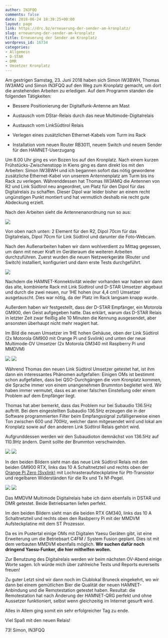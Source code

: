 ```yaml
---
author: IN3FQQ
comments: false
date: 2018-06-24 18:39:25+00:00
layout: page
link: https://drc.bz/erneuerung-der-sender-am-kronplatz/
slug: erneuerung-der-sender-am-kronplatz
title: Erneuerung der Sender am Kronplatz
wordpress_id: 16734
categories:
- Allgemein
- D-STAR
- DMR
- Umsetzer Kronplatz
---
```


Am gestrigen Samstag, 23. Juni 2018 haben sich Simon IW3BWH, Thomas IW3AMQ und Simon IN3FQQ auf den Weg zum Kronplatz gemacht, um dort die anstehenden Arbeiten zu erledigen. Auf dem Programm standen die folgenden Tätigkeiten:



 	
  * Bessere Positionierung der Digitalfunk-Antenne am Mast

 	
  * Austausch vom DStar-Relais durch das neue Multimode-Digitalrelais

 	
  * Austausch vom LinkSüdtirol Relais

 	
  * Verlegen eines zusätzlichen Ethernet-Kabels vom Turm ins Rack

 	
  * Installation vom neuen Router RB3011, neuem Switch und neuem Sender für den HAMNET-Userzugang


Um 8.00 Uhr ging es von Bozen los auf den Kronplatz. Nach einem kurzen Frühstücks-Zwischenstopp in Kiens ging es dann direkt los mit den Arbeiten: Simon IW3BWH und ich begannen sofort das nötig gewordene zusätzliche Ethernet-Kabel von unserem Antennenplatz am Turm bis ins Rack zu verlegen. Währenddessen hat Thomas IW3AMQ die Antennen von R2 und Link Südtirol neu angeordnet, um Platz für den Dipol für das Digitalrelais zu schaffen. Dieser Dipol war leider bisher an einem recht ungünstigen Punkt montiert und hat vermutlich deshalb nie recht gute Abdeckung erzielt.

Nach den Arbeiten sieht die Antennenanordnung nun so aus:

[![](https://drc.bz/wp-content/uploads/2018/06/IMG_20180623_170034_326-300x225.jpg)](https://drc.bz/wp-content/uploads/2018/06/IMG_20180623_170034_326.jpg)

Von oben nach unten: 2 Element für den R2, Dipol 70cm für das Digitalrelais, Dipol 70cm für Link Südtirol und darunter die Foto-Webcam.

Nach den Außenarbeiten haben wir dann wohlverdient zu Mittag gegessen, um dann mit neuer Kraft im Geräteraum die weiteren Arbeiten durchzuführen. Zuerst wurden die neuen Netzwerkgeräte (Router und Switch) installiert, konfiguriert und dann erste Tests durchgeführt.

[![](https://drc.bz/wp-content/uploads/2018/06/IMG_20180623_175259_501-300x225.jpg)](https://drc.bz/wp-content/uploads/2018/06/IMG_20180623_175259_501.jpg)

Nachdem die HAMNET-Konnektivität wieder vorhanden war haben wir dann das alte, kombinierte Rack mit Link Südtirol und D-STAR Umsetzer abgebaut und durch die zwei neuen, nur 1HE hohen (nur 4,4 cm!) Umsetzer ausgetauscht. Dies war nötig, da der Platz im Rack langsam knapp wurde.

Außerdem haben wir festgestellt, dass der D-STAR Empfänger, ein Motorola GM900, den Geist aufgegeben hatte. Das erklärt, warum das D-STAR Relais in letzter Zeit zwar fleißig alle 10 Minuten die Kennung ausgesendet, aber ansonsten überhaupt nicht mehr reagiert hat.

Im Bild die neuen Umsetzer im 1HE hohen Gehäuse, oben der Link Südtirol (2x Motorola GM900 mit Orange Pi und Svxlink) und unten der neue Multimode-DV Umsetzer (2x Motorola GM340 mit Raspberry Pi und MMDVM)

[![](https://drc.bz/wp-content/uploads/2018/06/IMG_20180623_175438_949-300x225.jpg)](https://drc.bz/wp-content/uploads/2018/06/IMG_20180623_175438_949.jpg) [![](https://drc.bz/wp-content/uploads/2018/06/IMG_20180623_175428_848-300x225.jpg)](https://drc.bz/wp-content/uploads/2018/06/IMG_20180623_175428_848.jpg)

Während Thomas den neuen Link Südtirol Umsetzer getestet hat, ist ihm dann ein interessantes Phänomen aufgefallen: Einigen OMs ist bestimmt schon aufgefallen, dass bei QSO-Durchgängen die vom Kronplatz kommen, die Sprache immer von einem unangenehmen Brummton begleitet wird. Wir haben immer vermutet, dass es an einer falschen Einstellung oder einem Problem auf dem Empfänger liegt.

Thomas hat aber bemerkt, dass das Problem nur bei Subaudio 136.5Hz auftritt. Bei dem eingestellten Subaudio 136.5Hz erzeugen die in der Software programmierten Filter beim Empfangssignal zufälligerweise einen Ton zwischen 600 und 700Hz, welcher dann mitgesendet wird und lokal am Kronplatz sowie auf den anderen Link Südtirol Relais gehört wird.

Aufgrunddessen werden wir den Subaudioton demnächst von 136.5Hz auf 110.9Hz ändern. Damit sollte der Brummton verschwinden.

![](https://drc.bz/wp-content/uploads/2018/06/20180610_235839-1-300x169.jpg) ![](https://drc.bz/wp-content/uploads/2018/06/20180610_235756-1-300x169.jpg)

In den beiden Bildern sieht man das neue Link Südtirol Relais mit den beiden GM900 RTX, links das 10 A Schaltnetzteil und rechts oben der [Orange Pi Zero (Svxlink)](https://drc.bz/technik/analog-digitaltechnik/svxlink-mit-orange-pi-zero/) mit Lochrasteraufsteckplatine für Ptt-Transistor und regelbaren Widerständen für die Rx und Tx Nf-Pegel.

![](https://drc.bz/wp-content/uploads/2018/06/20180612_231711-300x169.jpg) ![](https://drc.bz/wp-content/uploads/2018/06/20180612_231627-300x169.jpg)

Das MMDVM Multimode Digitalrelais habe ich dann ebenfalls in DSTAR und DMR getestet. Beide Betriebsarten liefen perfekt.

Im den beiden Bildern sieht man die beiden RTX GM340, links das 10 A Schaltnetzteil und rechts oben den Rasbperry Pi mit der MMDVM Aufsteckplatine mit dem ST Prozessor.

Da es im Pustertal einige OMs mit Digitalen Yaesu Geräten gibt, ist eine Erweiterung um die Betriebsart C4FM / System Fusion geplant. Dies ist mit dem verbauten MMDVM ebenfalls möglich. **Wir suchen dafür noch dringend Yaesu-Funker, die hier mithelfen wollen.**

Zur Benutzung des Digitalrelais werden wir beim nächsten OV-Abend einige Worte sagen. Ich würde mich über zahlreiche Tests und Reports eurerseits freuen!

Zu guter Letzt sind wir dann noch im Clublokal Bruneck eingekehrt, wo wir dann bei einem gemütlichen Bier die Qualität der neuen HAMNET-Anbindung und die Remotestation getestet haben. Resultat: die Remotestation hat nach Änderung der HAMNET-QRG perfekt und ohne Aussetzer funktioniert, selbst wenn gleichzeitig im Internet gesurft wird.

Alles in Allem ging somit ein sehr erfolgreicher Tag zu ende.

Viel Spaß mit den neuen Relais!

73! Simon, IN3FQQ
